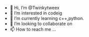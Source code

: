 - 👋 Hi, I’m @Twinkytweex
- 👀 I’m interested in codeig
- 🌱 I’m currently learning c++,python.
- 💞️ I’m looking to collaborate on 
- 📫 How to reach me ...

<!---
Twinkytweex/Twinkytweex is a ✨ special ✨ repository because its `README.md` (this file) appears on your GitHub profile.
You can click the Preview link to take a look at your changes.
--->
